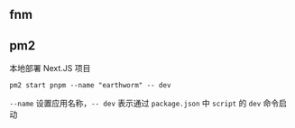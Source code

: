 ## fnm

## pm2

本地部署 Next.JS 项目

```shell
pm2 start pnpm --name "earthworm" -- dev
```

`--name` 设置应用名称，`-- dev` 表示通过 `package.json` 中 `script` 的 `dev` 命令启动
